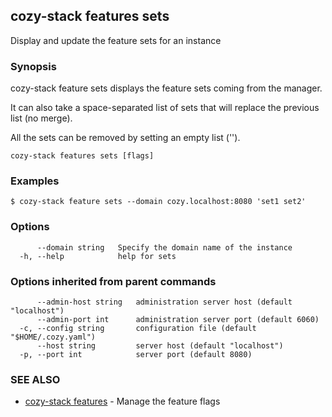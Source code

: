 ## cozy-stack features sets

Display and update the feature sets for an instance

### Synopsis


cozy-stack feature sets displays the feature sets coming from the manager.

It can also take a space-separated list of sets that will replace the previous
list (no merge).

All the sets can be removed by setting an empty list ('').


```
cozy-stack features sets [flags]
```

### Examples

```
$ cozy-stack feature sets --domain cozy.localhost:8080 'set1 set2'
```

### Options

```
      --domain string   Specify the domain name of the instance
  -h, --help            help for sets
```

### Options inherited from parent commands

```
      --admin-host string   administration server host (default "localhost")
      --admin-port int      administration server port (default 6060)
  -c, --config string       configuration file (default "$HOME/.cozy.yaml")
      --host string         server host (default "localhost")
  -p, --port int            server port (default 8080)
```

### SEE ALSO

* [cozy-stack features](cozy-stack_features.md)	 - Manage the feature flags

